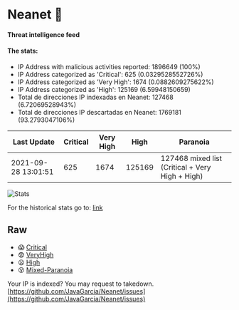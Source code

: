 # Neanet :hocho:
#### Threat intelligence feed
#### The stats:

- IP Address with malicious activities reported: 1896649 (100%)
- IP Address categorized as 'Critical':  625 (0.0329528552726%)
- IP Address categorized as 'Very High':  1674 (0.0882609275622%)
- IP Address categorized as 'High':  125169 (6.59948150659)
- Total de direcciones IP indexadas en Neanet:  127468 (6.72069528943%)
- Total de direcciones IP descartadas en Neanet:  1769181 (93.2793047106%)

| Last Update | Critical | Very High | High | Paranoia |
| --- | --- | --- | --- | --- |
| 2021-09-28 13:01:51 | 625 | 1674 | 125169 | 127468 mixed list (Critical + Very High + High)|

![Stats](https://docs.google.com/spreadsheets/d/e/2PACX-1vSnaNMIXVabIpDJjufMlzH7poXnshF3mgd8Is1g9ytUEzVsP5my4Trn8f-xkoLLQ38xpL3HtmUexLo6/pubchart?oid=501124687&format=image)

For the historical stats go to: [link](/stats.csv)
## Raw
- :scream: [Critical](https://raw.githubusercontent.com/JavaGarcia/Neanet/master/blacklists/neanet_critical.txt)
- :fearful: [VeryHigh](https://raw.githubusercontent.com/JavaGarcia/Neanet/master/blacklists/neanet_veryHigh.txtt)
- :frowning: [High](https://raw.githubusercontent.com/JavaGarcia/Neanet/master/blacklists/neanet_high.txt)
- :dizzy_face: [Mixed-Paranoia](https://raw.githubusercontent.com/JavaGarcia/Neanet/master/blacklists/neanet_all.txt)


Your IP is indexed? You may request to takedown. [https://github.com/JavaGarcia/Neanet/issues](https://github.com/JavaGarcia/Neanet/issues)






























































































































































































































































































































































































































































































































































































































































































































































































































































































































































































































































































































































































































































































































































































































































































































































































































































































































































































































































































































































































































































































































































































































































































































































































































































































































































































































































































































































































































































































































































































































































































































































































































































































































































































































































































































































































































































































































































































































































































































































































































































































































































































































































































































































































































































































































































































































































































































































































































































































































































































































































































































































































































































































































































































































































































































































































































































































































































































































































































































































































































































































































































































































































































































































































































































































































































































































































































































































































































































































































































































































































































































































































































































































































































































































































































































































































































































































































































































































































































































































































































































































































































































































































































































































































































































































































































































































































































































































































































































































































































































































































































































































































































































































